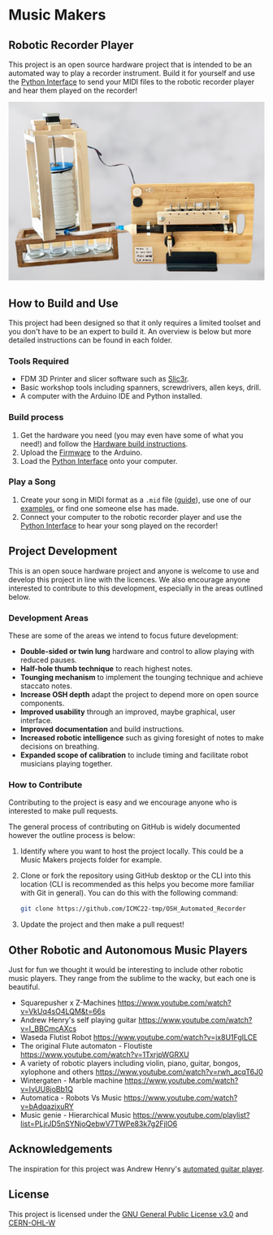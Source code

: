 # Music Makers

## Robotic Recorder Player

This project is an open source hardware project that is intended to be an automated way to play a recorder instrument. Build it for yourself and use the [Python Interface](Python_Interface) to send your MIDI files to the robotic recorder player and hear them played on the recorder!

![robotic-recorder-player-image](Documents/automated_recorder_player.png)

## How to Build and Use

This project had been designed so that it only requires a limited toolset and you don't have to be an expert to build it. An overview is below but more detailed instructions can be found in each folder.

### Tools Required
- FDM 3D Printer and slicer software such as [Slic3r](https://slic3r.org/about/).
- Basic workshop tools including spanners, screwdrivers, allen keys, drill.
- A computer with the Arduino IDE and Python installed.

### Build process
1. Get the hardware you need (you may even have some of what you need!) and follow the [Hardware build instructions](Hardware/README.md).
3. Upload the [Firmware](Firmware) to the Arduino.
4. Load the [Python Interface](Python_Interface) onto your computer.

### Play a Song
1. Create your song in MIDI format as a `.mid` file ([guide](Python_Interface/README.md#creating-mid-files)), use one of our [examples](Python_Interface/midi_examples), or find one someone else has made.
2. Connect your computer to the robotic recorder player and use the [Python Interface](Python_Interface) to hear your song played on the recorder!


## Project Development
This is an open souce hardware project and anyone is welcome to use and develop this project in line with the licences. We also encourage anyone interested to contribute to this development, especially in the areas outlined below.

### Development Areas
These are some of the areas we intend to focus future development:
- **Double-sided or twin lung** hardware and control to allow playing with reduced pauses.
- **Half-hole thumb technique** to reach highest notes.
- **Tounging mechanism** to implement the tounging technique and achieve staccato notes.
- **Increase OSH depth** adapt the project to depend more on open source components.
- **Improved usability** through an improved, maybe graphical, user interface.
- **Improved documentation** and build instructions.
- **Increased robotic intelligence** such as giving foresight of notes to make decisions on breathing.
- **Expanded scope of calibration** to include timing and facilitate robot musicians playing together.

### How to Contribute

Contributing to the project is easy and we encourage anyone who is interested to make pull requests. 

The general process of contributing on GitHub is widely documented however the outline process is below:

1. Identify where you want to host the project locally. This could be a Music Makers projects folder for example. 


1. Clone or fork the repository using GitHub desktop or the CLI into this location (CLI is recommended as this helps you become more familiar with Git in general). You can do this with the following command:

    ```bash
    git clone https://github.com/ICMC22-tmp/OSH_Automated_Recorder
    ```

1. Update the project and then make a pull request!


## Other Robotic and Autonomous Music Players

Just for fun we thought it would be interesting to include other robotic music players. They range from the sublime to the wacky, but each one is beautiful. 

- Squarepusher x Z-Machines https://www.youtube.com/watch?v=VkUq4sO4LQM&t=66s
- Andrew Henry's self playing guitar https://www.youtube.com/watch?v=I_BBCmcAXcs
- Waseda Flutist Robot https://www.youtube.com/watch?v=jx8U1FgILCE
- The original Flute automaton - Floutiste https://www.youtube.com/watch?v=1TxrjpWGRXU
- A variety of robotic players including violin, piano, guitar, bongos, xylophone and others https://www.youtube.com/watch?v=rwh_acqT6J0
- Wintergaten - Marble machine https://www.youtube.com/watch?v=IvUU8joBb1Q
- Automatica - Robots Vs Music https://www.youtube.com/watch?v=bAdqazixuRY
- Music genie - Hierarchical Music https://www.youtube.com/playlist?list=PLjrJD5nSYNjoQebwV7TWPe83k7g2FjIO6



## Acknowledgements

The inspiration for this project was Andrew Henry's <a href="https://gitlab.com/Andrew_Henry/automated-guitar">automated guitar player</a>.

## License

This project is licensed under the [GNU General Public License v3.0](LICENSE) and [CERN-OHL-W](LICENCE)
